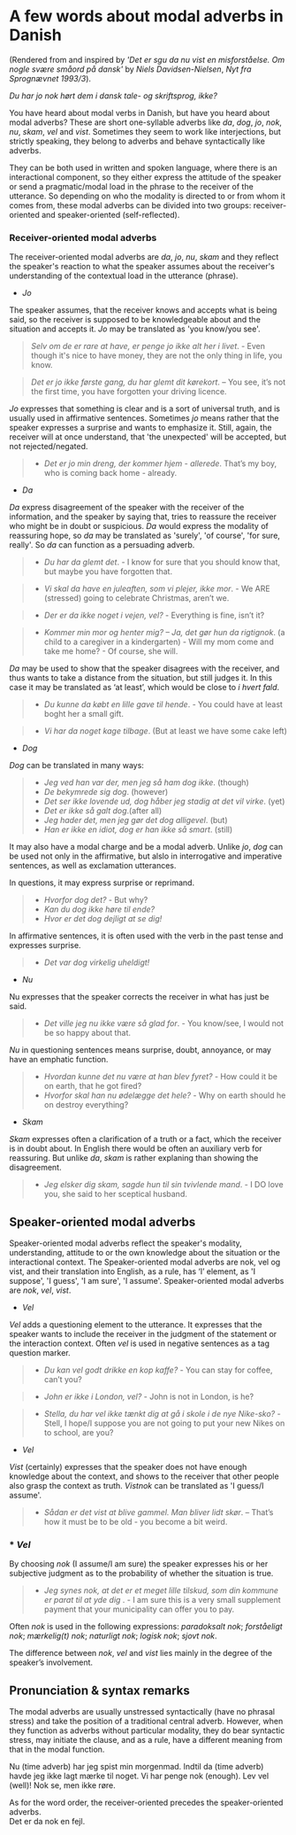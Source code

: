 # A few words about modal adverbs in Danish
(Rendered from and inspired by *'Det er sgu da nu vist en misforståelse. Om nogle svære småord på dansk'* by *Niels Davidsen-Nielsen*, *Nyt fra Sprognævnet 1993/3*). 

*Du har jo nok hørt dem i dansk tale- og skriftsprog, ikke?* 

You have heard about modal verbs in Danish, but have you heard about modal adverbs? These are short one-syllable adverbs like *da*, *dog*, *jo*, *nok*, *nu*, *skam*, *vel* and *vist*. Sometimes they seem to work like interjections, but strictly speaking, they belong to adverbs and behave syntactically like adverbs. 

They can be both used in written and spoken language, where there is an interactional component, so they either express the attitude of the speaker or send a pragmatic/modal load in the phrase to the receiver of the utterance. So depending on who the modality is directed to or from whom it comes from, these modal adverbs can be divided into two groups: receiver-oriented and speaker-oriented (self-reflected). 

### Receiver-oriented modal adverbs 

The receiver-oriented modal adverbs  are *da*, *jo*, *nu*, *skam* and they reflect the speaker's reaction to what the speaker assumes about the receiver's understanding of the contextual load in the utterance (phrase).

* *Jo* 

The speaker assumes, that the receiver knows and accepts what is being said, so the receiver is supposed to be knowledgeable about and the situation and accepts it. *Jo* may be translated as 'you know/you see'.

> *Selv om de er rare at have, er penge jo ikke alt her i livet*. - Even though it's nice to have money, they are not the only thing in life, you know. 

> *Det er jo ikke første gang, du har glemt dit kørekort*. – You see, it’s not the first time, you have forgotten your driving licence. 

*Jo* expresses that something is clear and is a sort of universal truth, and is usually used in affirmative sentences.
Sometimes *jo* means rather that the speaker expresses a surprise and wants to emphasize it. Still, again, the receiver will at once understand, that 'the unexpected' will be accepted, but not rejected/negated. 

> * *Det er jo min dreng, der kommer hjem - allerede*. That’s my boy, who is coming back home - already.


* *Da*

*Da* express disagreement of the speaker with the receiver of the information, and the speaker by saying that, tries to reassure the receiver who might be in doubt or suspicious. *Da* would express the modality of reassuring hope, so *da* may be translated as 'surely', 'of course', 'for sure, really'. So *da* can function as a persuading adverb.  

> * *Du har da glemt det*. - I know for sure that you should know that, but maybe you have forgotten that. 

> * *Vi skal da have en juleaften, som vi plejer, ikke mor*. - We ARE (stressed) going to celebrate Christmas, aren’t we. 

> * *Der er da ikke noget i vejen, vel?* - Everything is fine, isn’t it?

> * *Kommer min mor og henter mig? – Ja, det gør hun da rigtignok*. (a child to a caregiver in a kindergarten) - Will my mom come and take me home? - Of course, she will.  

*Da* may be used to show that the speaker disagrees with the receiver, and thus wants to take a distance from the situation, but still judges it. In this case it may be translated as ‘at least’, which would be close to *i hvert fald*. 

> * *Du kunne da købt en lille gave til hende*. - You could have at least boght her a small gift. 

> * *Vi har da noget kage tilbage*. (But at least we have some cake left)


* *Dog*

*Dog* can be translated in many ways:
> * *Jeg ved han var der, men jeg så ham dog ikke*. (though) 
> * *De bekymrede sig dog*. (however)
> * *Det ser ikke lovende ud, dog håber jeg stadig at det vil virke*. (yet) 
> * *Det er ikke så galt dog*.(after all)
> * *Jeg hader det, men jeg gør det dog alligevel*. (but)
> * *Han er ikke en idiot, dog er han ikke så smart*. (still)

It may also have a modal charge and be a modal adverb. Unlike *jo*, *dog* can be used not only in the affirmative, but alslo in interrogative and imperative sentences, as well as exclamation utterances. 

In questions, it may express surprise or reprimand. 
> * *Hvorfor dog det?* - But why?
> * *Kan du dog ikke høre til ende?*
> * *Hvor er det dog dejligt at se dig!*

In affirmative sentences, it is often used with the verb in the past tense and expresses surprise.

> * *Det var dog virkelig uheldigt!*


* *Nu*

Nu expresses that the speaker corrects the receiver in what has just be said. 

> * *Det ville jeg nu ikke være så glad for*. - You know/see, I would not be so happy about that. 

*Nu* in questioning sentences means surprise, doubt, annoyance, or may have an emphatic function.  

> * *Hvordan kunne det nu være at han blev fyret?* - How could it be on earth, that he got fired? 
> * *Hvorfor skal han nu ødelægge det hele?* - Why on earth should he on destroy everything? 


* *Skam*

*Skam* expresses often a clarification of a truth or a fact, which the receiver is in doubt about. In English there would be often an auxiliary verb for reassuring. But unlike *da*, *skam* is rather explaning than showing the disagreement. 

> * *Jeg elsker dig skam, sagde hun til sin tvivlende mand*. - I DO love you, she said to her sceptical husband.


## Speaker-oriented modal adverbs

Speaker-oriented modal adverbs reflect the speaker's modality, understanding, attitude to or the own knowledge about the situation or the interactional context. The Speaker-oriented modal adverbs are nok, vel og vist, and their translation into English, as a rule, has ‘I’ element, as 'I suppose', 'I guess', 'I am sure', 'I assume'. Speaker-oriented modal adverbs are *nok*, *vel*, *vist*.


* *Vel*

*Vel* adds a questioning element to the utterance. It expresses that the speaker wants to include the receiver in the judgment of the statement or the interaction context. Often *vel* is used in negative sentences as a tag question marker. 

> * *Du kan vel godt drikke en kop kaffe?* - You can stay for coffee, can’t you?

> * *John er ikke i London, vel?* - John is not in London, is he?

> * *Stella, du har vel ikke tænkt dig at gå i skole i de nye Nike-sko?* - Stell, I hope/I suppose you are not going to put your new Nikes on to school, are you?



* *Vel*

*Vist* (certainly) expresses that the speaker does not have enough knowledge about the context, and shows to the receiver that other people also grasp the context as truth. *Vistnok* can be translated as 'I guess/I assume'. 

> * *Sådan er det vist at blive gammel. Man bliver lidt skør*. – That’s how it must be to be old - you become a bit weird. 


### * *Vel*

By choosing *nok* (I assume/I am sure) the speaker expresses his or her subjective judgment as to the probability of whether the situation is true.   
> * *Jeg synes nok, at det er et meget lille tilskud, som din kommune er parat til at yde dig* . - I am sure this is a very small supplement payment that your municipality can offer you to pay. 

Often *nok* is used in the following expressions: 
*paradoksalt nok*; *forståeligt nok*; *mærkelig(t) nok*; *naturligt nok*; *logisk nok*; *sjovt nok*. 

The difference between *nok*, *vel* and *vist* lies mainly in the degree of the speaker’s involvement.

## Pronunciation & syntax remarks

The modal adverbs are usually unstressed syntactically (have no phrasal stress) and take the position of a traditional central adverb. However, when they function as adverbs without particular modality, they do bear syntactic stress, may initiate the clause, and as a rule, have a different meaning from that in the modal function. 

Nu (time adverb) har jeg spist min morgenmad.
Indtil da (time adverb) havde jeg ikke lagt mærke til noget.
Vi har penge nok (enough).
Lev vel (well)!
Nok se, men ikke røre.

As for the word order, the receiver-oriented precedes the speaker-oriented adverbs.  
Det er da nok en fejl. 







